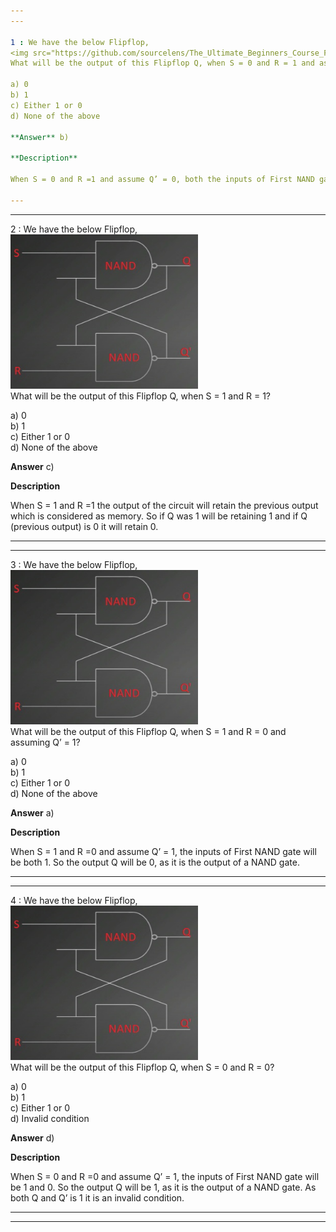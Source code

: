 ```yaml
---
---

1 : We have the below Flipflop,  
<img src="https://github.com/sourcelens/The_Ultimate_Beginners_Course_For_ComputerScience_Or_IT/blob/main/Questions/Q_31_FlipflopQuiz/Images/Flipflop1.jpg" width="300"/>  
What will be the output of this Flipflop Q, when S = 0 and R = 1 and assuming Q’ = 0?  

a) 0  
b) 1  
c) Either 1 or 0  
d) None of the above  

**Answer** b) 

**Description**

When S = 0 and R =1 and assume Q’ = 0, both the inputs of First NAND gate will be 0. So the output Q will be 1, as it is the output of a NAND gate. 

---
```

---


2 : We have the below Flipflop,  
<img src="https://github.com/sourcelens/The_Ultimate_Beginners_Course_For_ComputerScience_Or_IT/blob/main/Questions/Q_31_FlipflopQuiz/Images/Flipflop2.jpg" width="300"/>  
What will be the output of this Flipflop Q, when S = 1 and R = 1?  

a) 0  
b) 1  
c) Either 1 or 0  
d) None of the above  

**Answer** c) 

**Description**

When S = 1 and R =1 the output of the circuit will retain the previous output which is considered as memory. So if Q was 1 will be retaining 1 and if Q (previous output) is 0 it will retain 0.

---
---


3 : We have the below Flipflop,  
<img src="https://github.com/sourcelens/The_Ultimate_Beginners_Course_For_ComputerScience_Or_IT/blob/main/Questions/Q_31_FlipflopQuiz/Images/Flipflop3.jpg" width="300"/>  
What will be the output of this Flipflop Q, when S = 1 and R = 0 and assuming Q’ = 1?  

a) 0  
b) 1  
c) Either 1 or 0  
d) None of the above  

**Answer** a) 

**Description**

When S = 1 and R =0 and assume Q’ = 1, the inputs of First NAND gate will be both 1. So the output Q will be 0, as it is the output of a NAND gate.

---
---


4 : We have the below Flipflop,  
<img src="https://github.com/sourcelens/The_Ultimate_Beginners_Course_For_ComputerScience_Or_IT/blob/main/Questions/Q_31_FlipflopQuiz/Images/Flipflop4.jpg" width="300"/>  
What will be the output of this Flipflop Q, when S = 0 and R = 0?  

a) 0  
b) 1  
c) Either 1 or 0  
d) Invalid condition  

**Answer** d) 

**Description**

When S = 0 and R =0 and assume Q’ = 1, the inputs of First NAND gate will be 1 and 0. So the output Q will be 1, as it is the output of a NAND gate. As both Q and Q’ is 1 it is an invalid condition.

---
---

